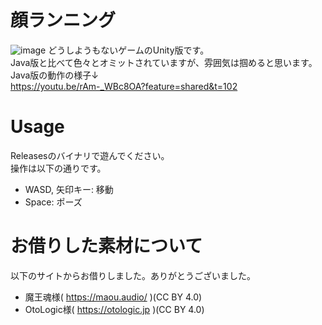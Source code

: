 # 顔ランニング  
![image](https://github.com/sonarAIT/FaceRunningUnity/assets/67499131/6001cca7-5b72-4817-80df-05ee24b155b1)
どうしようもないゲームのUnity版です。  
Java版と比べて色々とオミットされていますが、雰囲気は掴めると思います。  
Java版の動作の様子↓  
https://youtu.be/rAm-_WBc8OA?feature=shared&t=102

# Usage  
Releasesのバイナリで遊んでください。  
操作は以下の通りです。  
- WASD, 矢印キー: 移動  
- Space: ポーズ  

# お借りした素材について  
以下のサイトからお借りしました。ありがとうございました。  
- 魔王魂様( https://maou.audio/ )(CC BY 4.0)  
- OtoLogic様( https://otologic.jp )(CC BY 4.0)  
